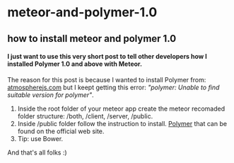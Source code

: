 # meteor-and-polymer-1.0
## how to install meteor and polymer 1.0

#### I just want to use this very short post to tell other developers how I installed Polymer 1.0 and above with Meteor.

The reason for this post is because I wanted to install Polymer from: [atmospherejs.com](https://atmospherejs.com/packages/polymer) 
but I keept getting this error: _"polymer: Unable to find suitable version for polymer"_.

1. Inside the root folder of your meteor app create the meteor recomaded folder structure: /both, /client, /server, /public.
2. Inside /public folder follow the instruction to install. [Polymer](https://www.polymer-project.org/1.0/docs/start/getting-the-code.html) that can be found on the official web site.
3. Tip: use Bower.

And that's all folks :) 
